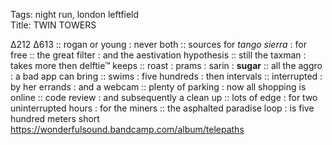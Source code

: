 Tags: night run, london leftfield   
Title: TWIN TOWERS
  
∆212 ∆613 :: rogan or young : never both :: sources for _tango sierra_ : for free :: the great filter : and the aestivation hypothesis :: still the taxman : takes more then delftie™ keeps :: roast : prams : sarin : **sugar** :: all the aggro : a bad app can bring :: swims : five hundreds : then intervals :: interrupted : by her errands : and a webcam :: plenty of parking : now all shopping is online :: code review : and subsequently a clean up :: lots of edge : for two uninterrupted hours : for the miners :: the asphalted paradise loop : is five hundred meters short  
<https://wonderfulsound.bandcamp.com/album/telepaths>